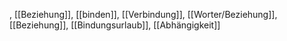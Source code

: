 , [[Beziehung]], [[binden]], [[Verbindung]], [[Worter/Beziehung]], [[Beziehung]], [[Bindungsurlaub]], [[Abhängigkeit]]
